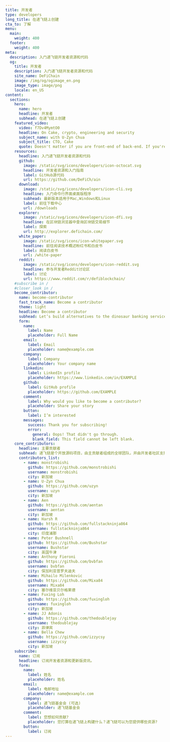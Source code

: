 ```yaml
---
title: 开发者
type: developers
long_title: 在递飞链上创建
cta_to: 了解
menu:
  main:
    weight: 400
  footer:
    weight: 400
meta:
  description: 入门递飞链开发者资源和代码
  og:
    title: 开发者
    description: 入门递飞链开发者资源和代码
    site_name: DeFiChain
    image: /img/og/ogimage_en.png
    image_type: image/png
    locale: en_US
content:
  sections:
    hero:
      name: hero
      headline: 开发者
      subhead: 在递飞链上创建
    featured_video:
      video: f7Dv4MymtO0
      headline: On Cake, crypto, engineering and security
      subject_name: with U-Zyn Chua
      subject_title: CTO, Cake
      quote: Doesn't matter if you are front-end of back-end. If you're a JavaScript developer, and a good one, drop me a note, and we can talk.
    resources:
      headline: 入门递飞链开发者资源和代码
      github:
        image: /static/svg/icons/developers/icon-octocat.svg
        headline: 开发者资源和入门指南
        label: GitHub源代码
        url: https://github.com/DeFiCh/ain
      download:
        image: /static/svg/icons/developers/icon-cli.svg
        headline: 入门命令行界面桌面版程序
        subhead: 最新版本适用于Mac,Windows和Linux
        label: 前往下载中心
        url: /downloads
      explorer:
        image: /static/svg/icons/developers/icon-dfi.svg
        headline: 在区块链浏览器中查询区块链交易细节
        label: 探索
        url: http://explorer.defichain.com/
      white_paper:
        image: /static/svg/icons/icon-whitepaper.svg
        headline: 前往阅读技术概述粉红书和白皮书
        label: 阅读白皮书
        url: /white-paper
      reddit:
        image: /static/svg/icons/developers/icon-reddit.svg
        headline: 参与开发者Reddit讨论区
        label: 讨论
        url: https://www.reddit.com/r/defiblockchain/
    #subscribe in /
    #closer_look in /
    become_contributor:
      name: become-contributor
      fast_track_name: Become a contributor
      theme: light
      headline: Become a contributor
      subhead: Let’s build alternatives to the dinosaur banking services together!
      form:
        name:
          label: Name
          placeholder: Full Name
        email:
          label: Email
          placeholder: name@example.com
        company:
          label: Company
          placeholder: Your company name
        linkedin:
          label: LinkedIn profile
          placeholder: https://www.linkedin.com/in/EXAMPLE
        github:
          label: GitHub profile
          placeholder: https://github.com/EXAMPLE
        comment:
          label: Why would you like to become a contributor?
          placeholder: Share your story
        button:
          label: I’m interested
        messages:
          success: Thank you for subscribing!
          error: 
            general: Oops! That didn't go through.
            blank_field: This field cannot be left blank.
    core_contributors:
      headline: 主要贡献者
      subhead: 递飞链是个开放源码项目，由主贡献者组成的全球团队，并由开发者社区支持此项目。[GitHub](https://github.com/DeFiCh)源代码网列出主要贡献者和项目中细节
      contributors_list:
        - name: monstrobishi
          github: https://github.com/monstrobishi
          username: monstrobishi
          city: 新加坡
        - name: U-Zyn Chua
          github: https://github.com/uzyn
          username: uzyn
          city: 新加坡
        - name: Aen
          github: https://github.com/aentan
          username: aentan
          city: 新加坡
        - name: Harsh R
          github: https://github.com/fullstackninja864
          username: fullstackninja864
          city: 印度浦那
        - name: Peter Bushnell
          github: https://github.com/Bushstar
          username: Bushstar
          city: 英国牛津
        - name: Anthony Fieroni
          github: https://github.com/bvbfan
          username: bvbfan
          city: 保加利亚普罗夫迪夫
        - name: Mihailo Milenkovic
          github: https://github.com/Mixa84
          username: Mixa84
          city: 塞尔维亚贝尔格莱德
        - name: Fuxing Loh
          github: https://github.com/fuxingloh
          username: fuxingloh
          city: 新加坡
        - name: JJ Adonis
          github: https://github.com/thedoublejay
          username: thedoublejay
          city: 菲律宾
        - name: Bella Chew
          github: https://github.com/izzycsy
          username: izzycsy
          city: 新加坡
    subscribe:
      name: 订阅
      headline: 订阅开发者资源和更新版资讯。
      form:
        name:
          label: 姓名
          placeholder: 姓名
        email:
          label: 电邮地址
          placeholder: name@example.com
        company:
          label: 递飞链基金会 (可选)
          placeholder: 递飞链基金会
        comment:
          label: 您想如何贡献?
          placeholder: 您打算在递飞链上构建什么？递飞链可以为您提供哪些资源?
        button:
          label: 订阅
---
```

